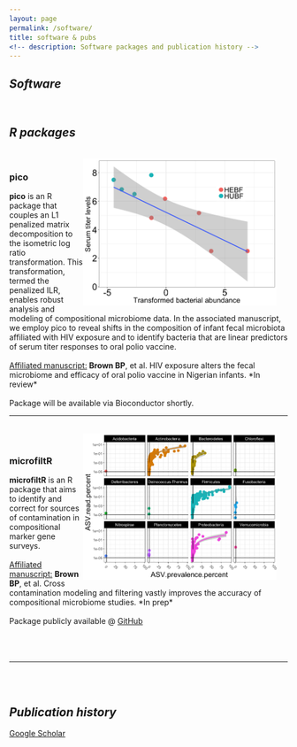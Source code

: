 ```yaml
---
layout: page
permalink: /software/
title: software & pubs
<!-- description: Software packages and publication history -->
---
```


<h2><em>Software</em></h2> 
<br>
<h2><em>R packages</em></h2> <br>
<!-- pico -->
<img src="/img/Sabin2_spb15.png" width = "350" height = "265" align = "right" style = "margin: 0px 20px 0px 0px">
<h3>pico</h3>
<b>pico</b> is an R package that couples an L1 penalized matrix decomposition to the isometric log ratio transformation. This transformation, termed the penalized ILR, enables robust analysis and modeling of compositional microbiome data. In the associated manuscript, we employ pico to reveal shifts in the composition of infant fecal microbiota affiliated with HIV exposure and to identify bacteria that are linear predictors of serum titer responses to oral polio vaccine.<br>
<br>
<u>Affiliated manuscript:</u> <b>Brown BP</b>, et al. HIV exposure alters the fecal microbiome and efficacy of oral polio vaccine in Nigerian infants. *In review*
<br>
<br>
Package will be available via Bioconductor shortly.

<br>
<hr/>
<br>


<!-- microfiltR -->
<img src="/img/glm_asv_stats.png" width = "350" height = "265" align = "right" style = "margin: 0px 20px 0px 0px">
<br>
<h3>microfiltR</h3>
<b>microfiltR</b> is an R package that aims to identify and correct for sources of contamination in compositional marker gene surveys. <br>
<br>
<u>Affiliated manuscript:</u> <b>Brown BP</b>, et al. Cross contamination modeling and filtering vastly improves the accuracy of compositional microbiome studies. *In prep*
<br>
<br>
Package publicly available @ <A HREF = "https://github.com/itsmisterbrown/microfiltR">GitHub</A>
<br>
<br>
<br>
<br>
<hr/>
<br>
<br>

<h2><em>Publication history</em></h2> 
<A HREF = "https://scholar.google.com/citations?user=Y8982UEAAAAJ&hl=en">Google Scholar</A>
